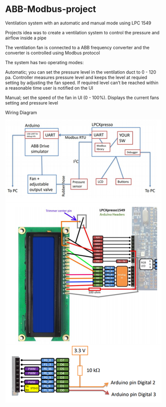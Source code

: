 # ABB-Modbus-project
Ventilation system with an automatic and manual mode using LPC 1549

Projects idea was to create a ventilation system to control the pressure and airflow inside a pipe

The ventilation fan is connected to a ABB frequency converter and the converter is controlled using Modbus protocol

The system has two operating modes:

Automatic; you can set the pressure level in the ventilation duct to  0 - 120 pa.
Controller measures pressure level and keeps the level at requied setting by adjusting the fan speed.
If required level can’t be reached within a reasonable time user is notified on the UI

Manual; set the speed of the fan in UI (0 - 100%). Displays the current fans setting and pressure level

Wiring Diagram

![alt text](WiringDiagram.PNG)
![alt text](Pins.png)
![alt text](DigitalPin.png)
